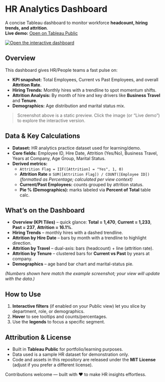 # HR Analytics Dashboard

A concise Tableau dashboard to monitor workforce **headcount, hiring trends, and attrition**.  
**Live demo:** [Open on Tableau Public](<https://public.tableau.com/app/profile/yash.raj.muthyapwar/viz/HR_Analytics_Workbook/HRDashboard>)

[![Open the interactive dashboard](assets/cover.png)](<https://public.tableau.com/app/profile/yash.raj.muthyapwar/viz/HR_Analytics_Workbook/HRDashboard>
)


## Overview

This dashboard gives HR/People teams a fast pulse on:
- **KPI snapshot:** Total Employees, Current vs Past Employees, and overall **Attrition Rate**.
- **Hiring Trends:** Monthly hires with a trendline to spot momentum shifts.
- **Attrition Analysis:** By month of hire and key drivers like **Business Travel** and **Tenure**.
- **Demographics:** Age distribution and marital status mix.

> Screenshot above is a static preview. Click the image (or “Live demo”) to explore the interactive version.

## Data & Key Calculations

- **Dataset:** HR analytics practice dataset used for learning/demo.
- **Core fields:** Employee ID, Hire Date, Attrition (Yes/No), Business Travel, Years at Company, Age Group, Marital Status.
- **Derived metrics:**
  - `Attrition Flag = IIF([Attrition] = "Yes", 1, 0)`
  - **Attrition Rate =** `SUM([Attrition Flag]) / COUNT([Employee ID])`  
    *(formatted as Percentage; calculated per view context)*
  - **Current/Past Employees:** counts grouped by attrition status.
  - **Pie % (Demographics):** marks labeled via **Percent of Total** table calc.


## What’s on the Dashboard

- **Overview (KPI Tiles)** – quick glance: **Total = 1,470**, **Current = 1,233**, **Past = 237**, **Attrition = 16.1%**.
- **Hiring Trends** – monthly hires with a dashed trendline.
- **Attrition by Hire Date** – bars by month with a trendline to highlight direction.
- **Attrition by Travel** – dual-axis: bars (headcount) + line (attrition rate).
- **Attrition by Tenure** – clustered bars for **Current vs Past** by years at company.
- **Demographics** – age band bar chart and marital-status pie.

*(Numbers shown here match the example screenshot; your view will update with the data.)*


## How to Use

1. **Interactive filters** (if enabled on your Public view) let you slice by department, role, or demographics.
2. **Hover** to see tooltips and counts/percentages.
3. Use the **legends** to focus a specific segment.

## Attribution & License

- Built in **Tableau Public** for portfolio/learning purposes.  
- Data used is a sample HR dataset for demonstration only.  
- Code and assets in this repository are released under the **MIT License** (adjust if you prefer a different license).


Contributions welcome — built with ❤️ to make HR insights effortless.
